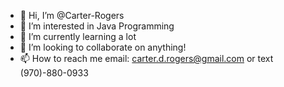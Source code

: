 - 👋 Hi, I’m @Carter-Rogers
- 👀 I’m interested in Java Programming
- 🌱 I’m currently learning a lot
- 💞️ I’m looking to collaborate on anything!
- 📫 How to reach me email: carter.d.rogers@gmail.com or text (970)-880-0933

<!---
Carter-Rogers/Carter-Rogers is a ✨ special ✨ repository because its `README.md` (this file) appears on your GitHub profile.
You can click the Preview link to take a look at your changes.
--->

